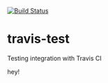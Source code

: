 [![Build Status](https://travis-ci.org/install/travis-test.svg)](https://travis-ci.org/install/travis-test)

# travis-test
Testing integration with Travis CI

hey!
